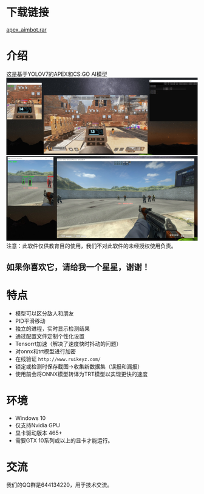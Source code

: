 # 下载链接
[apex_aimbot.rar](apex_aimbot.rar)

# 介绍
这是基于YOLOV7的APEX和CS:GO AI模型
![apex](sample/apex.jpg)
![csgo](sample/csgo.jpg)
注意：此软件仅供教育目的使用，我们不对此软件的未经授权使用负责。

## 如果你喜欢它，请给我一个星星，谢谢！

# 特点
- 模型可以区分敌人和朋友
- PID平滑移动
- 独立的进程，实时显示检测结果
- 通过配置文件定制个性化设置
- Tensorrt加速（解决了速度快时抖动的问题）
- 对onnx和trt模型进行加密
- 在线验证 `http://www.ruikeyz.com/`
- 锁定或检测时保存截图->收集新数据集（误报和漏报）
- 使用前会将ONNX模型转译为TRT模型以实现更快的速度

# 环境
- Windows 10
- 仅支持Nvidia GPU
- 显卡驱动版本 465+
- 需要GTX 10系列或以上的显卡才能运行。

# 交流
我们的QQ群是644134220，用于技术交流。
